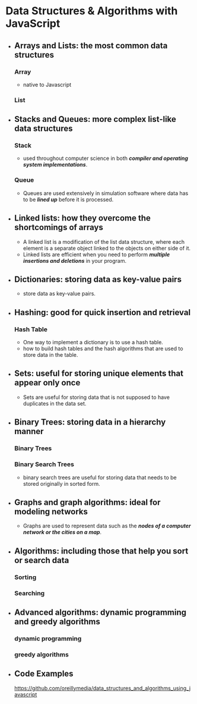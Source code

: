 # Data Structures & Algorithms with JavaScript

- ## Arrays and Lists: the most common data structures
  ### Array
  - native to Javascript
  
  ### List
  

- ## Stacks and Queues: more complex list-like data structures
   ### Stack
   - used throughout computer science in both _**compiler and operating system implementations**_.
  
  
  ### Queue
  - Queues are used extensively in simulation software where data has to be _**lined up**_ before it is processed.

- ## Linked lists: how they overcome the shortcomings of arrays
  - A linked list is a modification of the list data structure, where each element is a separate object linked to the objects on either side of it.
  - Linked lists are efficient when you need to perform _**multiple insertions and deletions**_ in your program.

- ## Dictionaries: storing data as key-value pairs
  - store data as key-value pairs.

- ## Hashing: good for quick insertion and retrieval

  ### Hash Table
  - One way to implement a dictionary is to use a hash table.
  - how to build hash tables and the hash algorithms that are used to store data in the table.

- ## Sets: useful for storing unique elements that appear only once
  - Sets are useful for storing data that is not supposed to have duplicates in the data set.

- ## Binary Trees: storing data in a hierarchy manner
  ### Binary Trees
  
  
  ### Binary Search Trees
  - binary search trees are useful for storing data that needs to be stored originally in sorted form.

- ## Graphs and graph algorithms: ideal for modeling networks
  - Graphs are used to represent data such as the _**nodes of a computer network or the cities on a map**_.

- ## Algorithms: including those that help you sort or search data
  ### Sorting
  
  ### Searching

- ## Advanced algorithms: dynamic programming and greedy algorithms
  ### dynamic programming 
  
  ### greedy algorithms


- ## Code Examples
  https://github.com/oreillymedia/data_structures_and_algorithms_using_javascript
